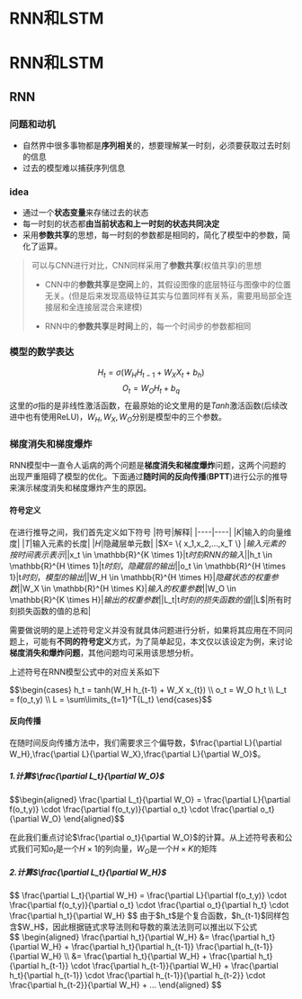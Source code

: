 # RNN和LSTM

# RNN和LSTM
## RNN
### 问题和动机
* 自然界中很多事物都是**序列相关**的，想要理解某一时刻，必须要获取过去时刻的信息
* 过去的模型难以捕获序列信息

### idea
* 通过一个**状态变量**来存储过去的状态
* 每一时刻的状态都**由当前状态和上一时刻的状态共同决定**
* 采用**参数共享**的思想，每一时刻的参数都是相同的，简化了模型中的参数，简化了运算。
> 可以与CNN进行对比，CNN同样采用了**参数共享**(权值共享)的思想
> 
> * CNN中的**参数共享**是**空间**上的，其假设图像的底层特征与图像中的位置无关。(但是后来发现高级特征其实与位置同样有关系，需要用局部全连接层和全连接层混合来建模)
> 
> * RNN中的**参数共享**是**时间**上的，每一个时间步的参数都相同

### 模型的数学表达
$$ H_t = \sigma(W_HH_{t-1}+W{_X}X{_t}+b_h)$$
$$O_t = W_OH_t+b_q$$
这里的$\sigma$指的是非线性激活函数，在最原始的论文里用的是$Tanh$激活函数(后续改进中也有使用ReLU)，$W_H,W_X,W_O$分别是模型中的三个参数。

### 梯度消失和梯度爆炸
RNN模型中一直令人诟病的两个问题是**梯度消失和梯度爆炸**问题，这两个问题的出现严重阻碍了模型的优化。下面通过**随时间的反向传播**(**BPTT**)进行公示的推导来演示梯度消失和梯度爆炸产生的原因。
#### 符号定义
在进行推导之间，我们首先定义如下符号
|符号|解释|
|----|----|
|$K$|输入的向量维度|
|$T$|输入元素的长度|
|$H$|隐藏层单元数|
|$X= \\{ x_1,x_2,...,x_T \\} $|输入元素的按时间表示表示|
|$x_t \in \mathbb{R}^{K \times 1}$|$t$时刻RNN的输入|
|$h_t \in \mathbb{R}^{H \times 1}$|$t$时刻，隐藏层的输出|
|$o_t \in \mathbb{R}^{H \times 1}$|$t$时刻，模型的输出|
|$W_H \in \mathbb{R}^{H \times H}$|隐藏状态的权重参数|
|$W_X \in \mathbb{R}^{H \times K}$|输入的权重参数|
|$W_O \in \mathbb{R}^{K \times H}$|输出的权重参数|
|$L_t$|$t$时刻的损失函数的值|
|$L$|所有时刻损失函数的值的总和|

需要做说明的是上述符号定义并没有就具体问题进行分析，如果将其应用在不同问题上，可能有**不同的符号定义**方式，为了简单起见，本文仅以该设定为例，来讨论**梯度消失和爆炸问题**，其他问题均可采用该思想分析。

上述符号在RNN模型公式中的对应关系如下
<div>
$$\begin{cases}
h_t = tanh(W_H h_{t-1} + W_X x_{t})  \\
o_t = W_O h_t \\
L_t = f(o_t,y) \\
L = \sum\limits_{t=1}^T{L_t}
\end{cases}$$ 
<div\>

#### 反向传播
在随时间反向传播方法中，我们需要求三个偏导数，$\frac{\partial L}{\partial W_H},\frac{\partial L}{\partial W_X},\frac{\partial L}{\partial W_O}$。

##### 1.计算$\frac{\partial L_t}{\partial W_O}$
<div>
$$\begin{aligned}
\frac{\partial L_t}{\partial W_O} = 
\frac{\partial L}{\partial f(o_t,y)} 
\cdot \frac{\partial f(o_t,y)}{\partial o_t} \cdot \frac{\partial o_t}{\partial W_O}
\end{aligned}$$
<div\>

在此我们重点讨论$\frac{\partial o_t}{\partial W_O}$的计算。从上述符号表和公式我们可知$o_t$是一个$H \times 1$的列向量，$W_O$是一个$H \times K$的矩阵
##### 2.计算$\frac{\partial L_t}{\partial W_H}$
<div>
$$
\frac{\partial L_t}{\partial W_H} = \frac{\partial L}{\partial f(o_t,y)} 
\cdot \frac{\partial f(o_t,y)}{\partial o_t} \cdot \frac{\partial o_t}{\partial h_t} 
\cdot \frac{\partial h_t}{\partial W_H} 
$$<div\>
由于$h_t$是个复合函数，$h_{t-1}$同样包含$W_H$，因此根据链式求导法则和导数的乘法法则可以推出以下公式
<div>
$$
\begin{aligned}
\frac{\partial h_t}{\partial W_H} 
&= \frac{\partial h_t}{\partial W_H} 
+ \frac{\partial h_t}{\partial h_{t-1}} 
\frac{\partial h_{t-1}}{\partial W_H} \\
&= \frac{\partial h_t}{\partial W_H} 
+ \frac{\partial h_t}{\partial h_{t-1}} 
\cdot \frac{\partial h_{t-1}}{\partial W_H}
+ \frac{\partial h_t}{\partial h_{t-1}} 
\cdot \frac{\partial h_{t-1}}{\partial h_{t-2}}
\cdot \frac{\partial h_{t-2}}{\partial W_H} + ...
\end{aligned}
$$<div\>


